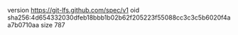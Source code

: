 version https://git-lfs.github.com/spec/v1
oid sha256:4d654332030dfeb18bbb1b02b62f205223f55088cc3c3c5b6020f4aa7b0710aa
size 787
